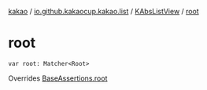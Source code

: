 [kakao](../../index.md) / [io.github.kakaocup.kakao.list](../index.md) / [KAbsListView](index.md) / [root](./root.md)

# root

`var root: Matcher<Root>`

Overrides [BaseAssertions.root](../../io.github.kakaocup.kakao.common.assertions/-base-assertions/root.md)

